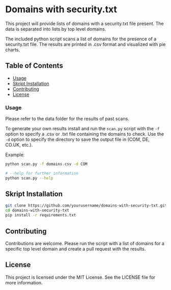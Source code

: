 # Domains with security.txt

This project will provide lists of domains with a security.txt file present. The data is separated into lists by top level domains.

The included python script scans a list of domains for the presence of a security.txt file. The results are printed in .csv format and visualized with pie charts.

## Table of Contents

- [Usage](#usage)
- [Skript Installation](#skript-installation)
- [Contributing](#contributing)
- [License](#license)

### Usage

Please refer to the data folder for the results of past scans.

To generate your own results install and run the `scan.py` script with the `-f` option to specify a .csv or .txt file containing the domains to check. Use the `-d` option to specify the directory to save the output file in (COM, DE, CO.UK, etc.).

Example:

```bash
python scan.py -f domains.csv -d COM
```

```bash
# --help for further information
python scan.py --help
```

## Skript Installation

```bash
git clone https://github.com/yourusername/domains-with-security-txt.git
cd domains-with-security-txt
pip install -r requirements.txt
```

## Contributing

Contributions are welcome. Please run the script with a list of domains for a specific top level domain and create a pull request with the results.

## License

This project is licensed under the MIT License. See the LICENSE file for more information.

